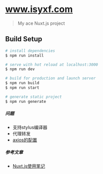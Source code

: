 # www.isyxf.com

> My ace Nuxt.js project

## Build Setup

``` bash
# install dependencies
$ npm run install

# serve with hot reload at localhost:3000
$ npm run dev

# build for production and launch server
$ npm run build
$ npm run start

# generate static project
$ npm run generate
```

##### 问题
- 支持stylus编译器
- 代理转发
- [axios的配置](https://iiong.com/nuxtjs-use-note/)


##### 参考文章
- [Nuxt.js使用笔记](https://iiong.com/nuxtjs-use-note/)
